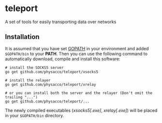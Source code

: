 teleport
========

A set of tools for easily transporting data over networks

## Installation

It is assumed that you have set [GOPATH](https://github.com/golang/go/wiki/GOPATH) in your environment and added `$GOPATH/bin` to your **PATH**. Then you can use the following command to automatically download, compile and install this software:

    # install the SOCKS5 server
    go get github.com/physacco/teleport/xsocks5

    # install the relayer
    go get github.com/physacco/teleport/xrelay

    # or you can install both the server and the relayer (Don't omit the trailing "...")
    go get github.com/physacco/teleport/...

The newly compiled executables (_xsocks5[.exe]_, _xrelay[.exe]_) will be placed in your `$GOPATH/bin` directory.


